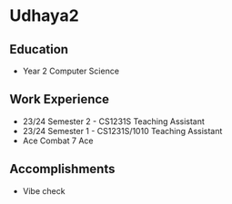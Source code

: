 # Udhaya2

## Education
* Year 2 Computer Science

## Work Experience

* 23/24 Semester 2 - CS1231S Teaching Assistant
* 23/24 Semester 1 - CS1231S/1010 Teaching Assistant
* Ace Combat 7 Ace

## Accomplishments

* Vibe check